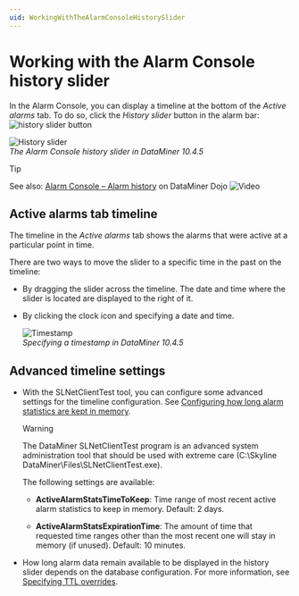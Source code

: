 ```yaml
---
uid: WorkingWithTheAlarmConsoleHistorySlider
---
```


# Working with the Alarm Console history slider

In the Alarm Console, you can display a timeline at the bottom of the *Active alarms* tab. To do so, click the *History slider* button in the alarm bar: ![history slider button](~/user-guide/images/History_Slider_button.png)

![History slider](~/user-guide/images/History_Slider.png)<br>*The Alarm Console history slider in DataMiner 10.4.5*

> [!TIP]
> See also: [Alarm Console – Alarm history](https://community.dataminer.services/video/alarm-console-alarm-history/) on DataMiner Dojo ![Video](~/user-guide/images/video_Duo.png)

## Active alarms tab timeline

The timeline in the *Active alarms* tab shows the alarms that were active at a particular point in time.

There are two ways to move the slider to a specific time in the past on the timeline:

- By dragging the slider across the timeline. The date and time where the slider is located are displayed to the right of it.

- By clicking the clock icon and specifying a date and time.

  ![Timestamp](~/user-guide/images/Timestamp_History_Slider.png)<br>*Specifying a timestamp in DataMiner 10.4.5*

## Advanced timeline settings

- With the SLNetClientTest tool, you can configure some advanced settings for the timeline configuration. See [Configuring how long alarm statistics are kept in memory](xref:SLNetClientTest_configuring_how_long_alarm_statistics).

  > [!WARNING]
  > The DataMiner SLNetClientTest program is an advanced system administration tool that should be used with extreme care (C:\\Skyline DataMiner\\Files\\SLNetClientTest.exe).

  The following settings are available:

  - **ActiveAlarmStatsTimeToKeep**: Time range of most recent active alarm statistics to keep in memory. Default: 2 days.

  - **ActiveAlarmStatsExpirationTime**: The amount of time that requested time ranges other than the most recent one will stay in memory (if unused). Default: 10 minutes.

- How long alarm data remain available to be displayed in the history slider depends on the database configuration. For more information, see [Specifying TTL overrides](xref:Specifying_TTL_overrides).
